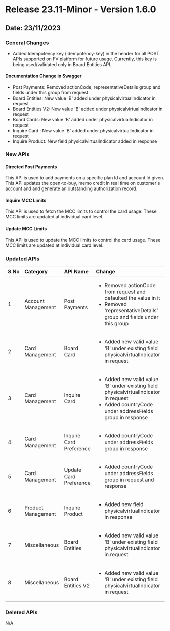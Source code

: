 # Release 23.11-Minor - Version 1.6.0

## Date: 23/11/2023

### General Changes

- Added Idempotency key (idempotency-key) in the header for all POST APIs supported on FV platform for future usage. Currently, this key is being used/validated only in Board Entities API.

#### Documentation Change in Swagger

- Post Payments: Removed actionCode, representativeDetails group and fields under this group from request
- Board Entities: New value 'B' added under physicalvirtualIndicator in request
- Board Entities V2: New value 'B' added under physicalvirtualIndicator in request
- Board Cards: New value 'B' added under physicalvirtualIndicator in request
- Inquire Card : New value 'B' added under physicalvirtualIndicator in request
- Inquire Product: New field physicalvirtualIndicator added in response

### New APIs

#### Directed Post Payments

This API is used to add payments on a specific plan Id and account Id given. This API updates the open-to-buy, memo credit in real time on customer's account and and generate an outstanding authorization record.

#### Inquire MCC Limits

This API is used to fetch the MCC limits to control the card usage. These MCC limits are updated at individual card level.

#### Update MCC Limits

This API is used to update the MCC limits to control the card usage. These MCC limits are updated at individual card level.

### Updated APIs

| S.No |  Category | API Name |  Change |
| :---  | :------- |  :------ | :------- |
| 1 | Account Management | Post Payments | <ul> <li>  Removed actionCode from request and defaulted the value in it <li> Removed 'representativeDetails’ group and fields under this group
| 2 | Card Management | Board Card | <ul> <li>  Added new valid value 'B' under existing field physicalvirtualIndicator in request
| 3 | Card Management | Inquire Card | <ul> <li>  Added new valid value 'B' under existing field physicalvirtualIndicator in request <li> Added countryCode under addressFields group in response |
| 4 | Card Management | Inquire Card Preference | <ul> <li>  Added countryCode under addressFields group in response |
| 5 | Card Management | Update Card Preference | <ul> <li>  Added countryCode under addressFields group in request and response |
| 6 | Product Management | Inquire Product | <ul> <li>  Added new field physicalvirtualIndicator in response
| 7 | Miscellaneous | Board Entities | <ul> <li>  Added new valid value 'B' under existing field physicalvirtualIndicator in request
| 8 | Miscellaneous | Board Entities V2 | <ul> <li>  Added new valid value 'B' under existing field physicalvirtualIndicator in request

### Deleted APIs

N/A
